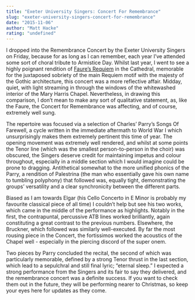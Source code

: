 ```yaml
---
title: "Exeter University Singers: Concert For Remembrance"
slug: "exeter-university-singers-concert-for-remembrance"
date: "2015-11-06"
author: "Matt Hacke"
rating: "undefined"
---
```


I dropped into the Remembrance Concert by the Exeter University Singers on Friday, because for as long as I can remember, each year I’ve attended some sort of choral tribute to Armistice Day. Whilst last year, I went to see a highly poignant rendition of [Faure’s Requiem](http://pearshapedexeter.com/city-of-london-sinfonia-orchestra-at-exeter-cathedral/) in the Cathedral, memorable for the juxtaposed sobriety of the main Requiem motif with the majesty of the Gothic architecture, this concert was a more reflective affair. Midday, quiet, with light streaming in through the windows of the whitewashed interior of the Mary Harris Chapel. Nevertheless, in drawing this comparison, I don’t mean to make any sort of qualitative statement, as, like the Faure, the Concert for Remembrance was affecting, and of course, extremely well sung.

The repertoire was focused via a selection of Charles’ Parry’s Songs Of Farewell, a cycle written in the immediate aftermath to World War I which unsurprisingly makes them extremely pertinent this time of year. The opening movement was extremely well rendered, and whilst at some points the Tenor line (which was the smallest person-to-person in the choir) was obscured, the Singers deserve credit for maintaining impetus and colour throughout, especially in a middle section which I would imagine could be prone to dragging. Antithetical somewhat to the more unified phonics of the Parry, a rendition of Palestrina (the man who essentially gave his own name to tumbling polyphony) that followed was, equally tight, demonstrating the groups’ versatility and a clear synchronicity between the different parts.

Biased as I am towards Elgar (his Cello Concerto in E Minor is probably my favourite classical piece of all time) I couldn’t help but see his two works, which came in the middle of the performance as highlights. Notably in the first, the contrapuntal, percussive ATB lines worked brilliantly, again constituting a great contrast to the previous numbers. Elsewhere, the Bruckner, which followed was similarly well-executed. By far the most rousing piece in the Concert, the fortissimos worked the acoustics of the Chapel well - especially in the piercing discord of the super onem.

Two pieces by Parry concluded the recital, the second of which was particularly memorable, defined by a strong Tenor thrust in the last section, which lead to a sepulchral and still final lyric; “eternal sleep.” I expected a strong performance from the Singers and its fair to say they delivered, and the remembrance concert was a definite success. If you want to check them out in the future, they will be performing nearer to Christmas, so keep your eyes here for updates as they come.
